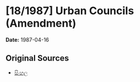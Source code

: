 # [18/1987] Urban Councils (Amendment)

**Date:** 1987-04-16

## Original Sources

- [සිංහල](https://documents.gov.lk/view/acts/1987/4/18-1987_S.pdf)
